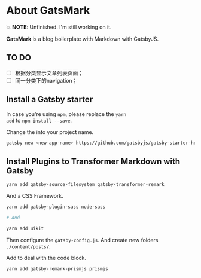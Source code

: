 # About GatsMark

💥 **NOTE**: Unfinished. I'm still working on it.

**GatsMark** is a blog boilerplate with Markdown with GatsbyJS.

## TO DO
- [ ] 根据分类显示文章列表页面；
- [ ] 同一分类下的navigation；

## Install a Gatsby starter

In case you're using <code>npm</code>, please replace the <code>yarn add</code> to <code>npm install --save</code>.

Change the <code><new-app-name></code> into your project name.

```sh
gatsby new <new-app-name> https://github.com/gatsbyjs/gatsby-starter-hello-world
```

## Install Plugins to Transformer Markdown with Gatsby

```sh
yarn add gatsby-source-filesystem gatsby-transformer-remark
```

And a CSS Framework.

```sh
yarn add gatsby-plugin-sass node-sass

# And

yarn add uikit
```

Then configure the <code>gatsby-config.js</code>. And create new folders <code>./content/posts/</code>.

Add to deal with the code block.

```sh
yarn add gatsby-remark-prismjs prismjs
```